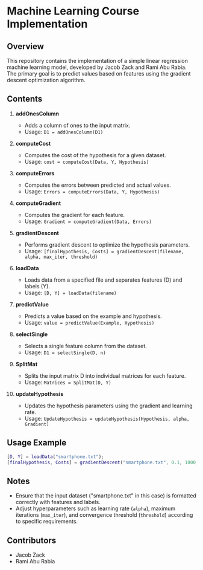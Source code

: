 # Machine Learning Course Implementation

## Overview
This repository contains the implementation of a simple linear regression machine learning model, developed by Jacob Zack and Rami Abu Rabia. The primary goal is to predict values based on features using the gradient descent optimization algorithm.

## Contents
1. **addOnesColumn**
   - Adds a column of ones to the input matrix.
   - Usage: `D1 = addOnesColumn(D1)`

2. **computeCost**
   - Computes the cost of the hypothesis for a given dataset.
   - Usage: `cost = computeCost(Data, Y, Hypothesis)`

3. **computeErrors**
   - Computes the errors between predicted and actual values.
   - Usage: `Errors = computeErrors(Data, Y, Hypothesis)`

4. **computeGradient**
   - Computes the gradient for each feature.
   - Usage: `Gradient = computeGradient(Data, Errors)`

5. **gradientDescent**
   - Performs gradient descent to optimize the hypothesis parameters.
   - Usage: `[finalHypothesis, Costs] = gradientDescent(filename, alpha, max_iter, threshold)`

6. **loadData**
   - Loads data from a specified file and separates features (D) and labels (Y).
   - Usage: `[D, Y] = loadData(filename)`

7. **predictValue**
   - Predicts a value based on the example and hypothesis.
   - Usage: `value = predictValue(Example, Hypothesis)`

8. **selectSingle**
   - Selects a single feature column from the dataset.
   - Usage: `D1 = selectSingle(D, n)`

9. **SplitMat**
   - Splits the input matrix D into individual matrices for each feature.
   - Usage: `Matrices = SplitMat(D, Y)`

10. **updateHypothesis**
    - Updates the hypothesis parameters using the gradient and learning rate.
    - Usage: `UpdateHypothesis = updateHypothesis(Hypothesis, alpha, Gradient)`

## Usage Example
```matlab
[D, Y] = loadData("smartphone.txt");
[finalHypothesis, Costs] = gradientDescent("smartphone.txt", 0.1, 1000, 0.01);
```

## Notes
- Ensure that the input dataset ("smartphone.txt" in this case) is formatted correctly with features and labels.
- Adjust hyperparameters such as learning rate (`alpha`), maximum iterations (`max_iter`), and convergence threshold (`threshold`) according to specific requirements.

## Contributors
- Jacob Zack
- Rami Abu Rabia
